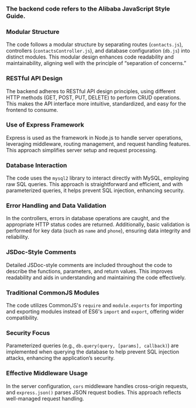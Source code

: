 ### The backend code refers to the Alibaba JavaScript Style Guide.
### Modular Structure

The code follows a modular structure by separating routes (`contacts.js`), controllers (`contactsController.js`), and database configuration (`db.js`) into distinct modules. This modular design enhances code readability and maintainability, aligning well with the principle of “separation of concerns.”

### RESTful API Design

The backend adheres to RESTful API design principles, using different HTTP methods (GET, POST, PUT, DELETE) to perform CRUD operations. This makes the API interface more intuitive, standardized, and easy for the frontend to consume.

### Use of Express Framework

Express is used as the framework in Node.js to handle server operations, leveraging middleware, routing management, and request handling features. This approach simplifies server setup and request processing.

### Database Interaction

The code uses the `mysql2` library to interact directly with MySQL, employing raw SQL queries. This approach is straightforward and efficient, and with parameterized queries, it helps prevent SQL injection, enhancing security.

### Error Handling and Data Validation

In the controllers, errors in database operations are caught, and the appropriate HTTP status codes are returned. Additionally, basic validation is performed for key data (such as `name` and `phone`), ensuring data integrity and reliability.

### JSDoc-Style Comments

Detailed JSDoc-style comments are included throughout the code to describe the functions, parameters, and return values. This improves readability and aids in understanding and maintaining the code effectively.

### Traditional CommonJS Modules

The code utilizes CommonJS's `require` and `module.exports` for importing and exporting modules instead of ES6's `import` and `export`, offering wider compatibility.

### Security Focus

Parameterized queries (e.g., `db.query(query, [params], callback)`) are implemented when querying the database to help prevent SQL injection attacks, enhancing the application’s security.

### Effective Middleware Usage

In the server configuration, `cors` middleware handles cross-origin requests, and `express.json()` parses JSON request bodies. This approach reflects well-managed request handling.
